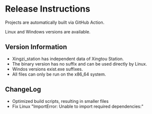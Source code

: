 # Release Instructions

Projects are automatically built via GitHub Action.

Linux and Windows versions are available.

## Version Information

- Xingzi_station has independent data of Xingtou Station.
- The binary version has no suffix and can be used directly by Linux.
- Windos versions exist.exe suffixes.
- All files can only be run on the x86_64 system.

## ChangeLog

- Optimized build scripts, resulting in smaller files
- Fix Linux "ImportError: Unable to import required dependencies:"
